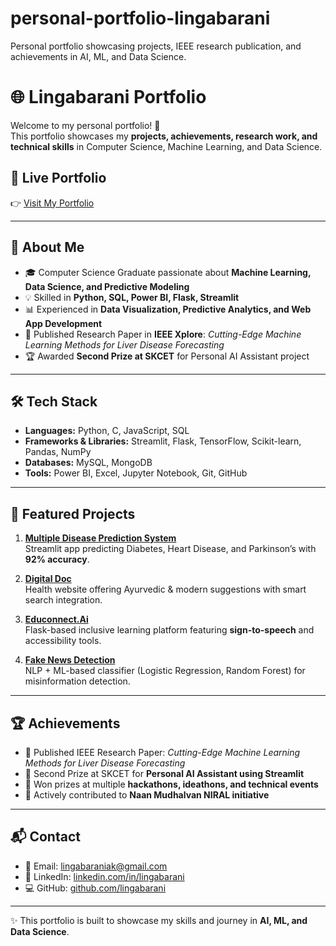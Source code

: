 # personal-portfolio-lingabarani
Personal portfolio showcasing projects, IEEE research publication, and achievements in AI, ML, and Data Science.

# 🌐 Lingabarani Portfolio

Welcome to my personal portfolio! 🚀  
This portfolio showcases my **projects, achievements, research work, and technical skills** in Computer Science, Machine Learning, and Data Science.  

## 🔗 Live Portfolio
👉 [Visit My Portfolio](https://lingabarani.github.io/lingabarani-portfolio/)  

---

## 📌 About Me
- 🎓 Computer Science Graduate passionate about **Machine Learning, Data Science, and Predictive Modeling**  
- 💡 Skilled in **Python, SQL, Power BI, Flask, Streamlit**  
- 📊 Experienced in **Data Visualization, Predictive Analytics, and Web App Development**  
- 📑 Published Research Paper in **IEEE Xplore**: *Cutting-Edge Machine Learning Methods for Liver Disease Forecasting*  
- 🏆 Awarded **Second Prize at SKCET** for Personal AI Assistant project  

---

## 🛠️ Tech Stack
- **Languages:** Python, C, JavaScript, SQL  
- **Frameworks & Libraries:** Streamlit, Flask, TensorFlow, Scikit-learn, Pandas, NumPy  
- **Databases:** MySQL, MongoDB  
- **Tools:** Power BI, Excel, Jupyter Notebook, Git, GitHub  

---

## 🚀 Featured Projects
1. **[Multiple Disease Prediction System](https://multiple-disease-find-app.streamlit.app/)**  
   Streamlit app predicting Diabetes, Heart Disease, and Parkinson’s with **92% accuracy**.  

2. **[Digital Doc](https://lingabarani.github.io/Digital-Doc/)**  
   Health website offering Ayurvedic & modern suggestions with smart search integration.  

3. **[Educonnect.Ai](https://github.com/lingabarani/Educonnect.Ai)**  
   Flask-based inclusive learning platform featuring **sign-to-speech** and accessibility tools.  

4. **[Fake News Detection](https://github.com/lingabarani/Fake-News-Detection)**  
   NLP + ML-based classifier (Logistic Regression, Random Forest) for misinformation detection.  

---

## 🏆 Achievements
- 📑 Published IEEE Research Paper: *Cutting-Edge Machine Learning Methods for Liver Disease Forecasting*  
- 🥈 Second Prize at SKCET for **Personal AI Assistant using Streamlit**  
- 🥇 Won prizes at multiple **hackathons, ideathons, and technical events**  
- 🎯 Actively contributed to **Naan Mudhalvan NIRAL initiative**  

---

## 📬 Contact
- 📧 Email: [lingabaraniak@gmail.com](mailto:lingabaraniak@gmail.com)  
- 🔗 LinkedIn: [linkedin.com/in/lingabarani](https://www.linkedin.com/in/lingabarani/)  
- 💻 GitHub: [github.com/lingabarani](https://github.com/lingabarani)  

---

✨ This portfolio is built to showcase my skills and journey in **AI, ML, and Data Science**.  


